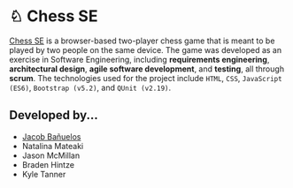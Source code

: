 # &#9816; Chess SE

[Chess SE](https://chess-se.netlify.app/) is a browser-based two-player chess game that
is meant to be played by two people on the same device. The game was developed as an
exercise in Software Engineering, including **requirements engineering**, **architectural
design**, **agile software development**, and **testing**, all through **scrum**. The technologies
used for the project include `HTML`, `CSS`, `JavaScript (ES6)`, `Bootstrap (v5.2)`,
and `QUnit (v2.19)`.

## Developed by...

- [Jacob Bañuelos](https://github.com/jbeBan)
- Natalina Mateaki
- Jason McMillan
- Braden Hintze
- Kyle Tanner

